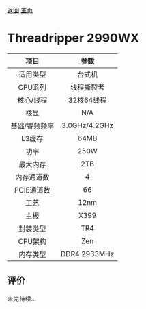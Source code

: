 [返回](../../../)  [主页](https://github.com/93Alliance/diy-pc/)

# Threadripper 2990WX

| 项目 | 参数 |
| :------: | :------: |
|适用类型 | 台式机|
|CPU系列| 线程撕裂者 |
|核心/线程| 32核64线程|
|核显| N/A |
|基础/睿频频率 |3.0GHz/4.2GHz|
| L3缓存| 64MB|
|功率| 250W |
|最大内存| 2TB |
|内存通道数| 4 |
|PCIE通道数| 66 |
|工艺|12nm |
|主板| X399 |
|封装类型| TR4 |
|CPU架构|  Zen  |
|内存类型| DDR4 2933MHz |

## 评价

 未完待续...
